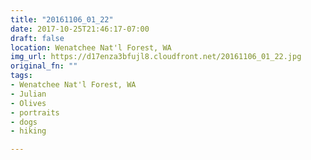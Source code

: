 ```yaml
---
title: "20161106_01_22"
date: 2017-10-25T21:46:17-07:00
draft: false
location: Wenatchee Nat'l Forest, WA
img_url: https://d17enza3bfujl8.cloudfront.net/20161106_01_22.jpg
original_fn: ""
tags:
- Wenatchee Nat'l Forest, WA
- Julian
- Olives
- portraits
- dogs
- hiking

---
```

